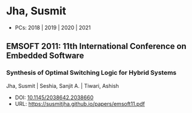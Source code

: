# Jha, Susmit

* PCs: 2018 | 2019 | 2020 | 2021

## EMSOFT 2011: 11th International Conference on Embedded Software

### Synthesis of Optimal Switching Logic for Hybrid Systems
Jha, Susmit | Seshia, Sanjit A. | Tiwari, Ashish
* DOI: [10.1145/2038642.2038660](https://doi.org/10.1145/2038642.2038660)
* URL: <https://susmitjha.github.io/papers/emsoft11.pdf>

